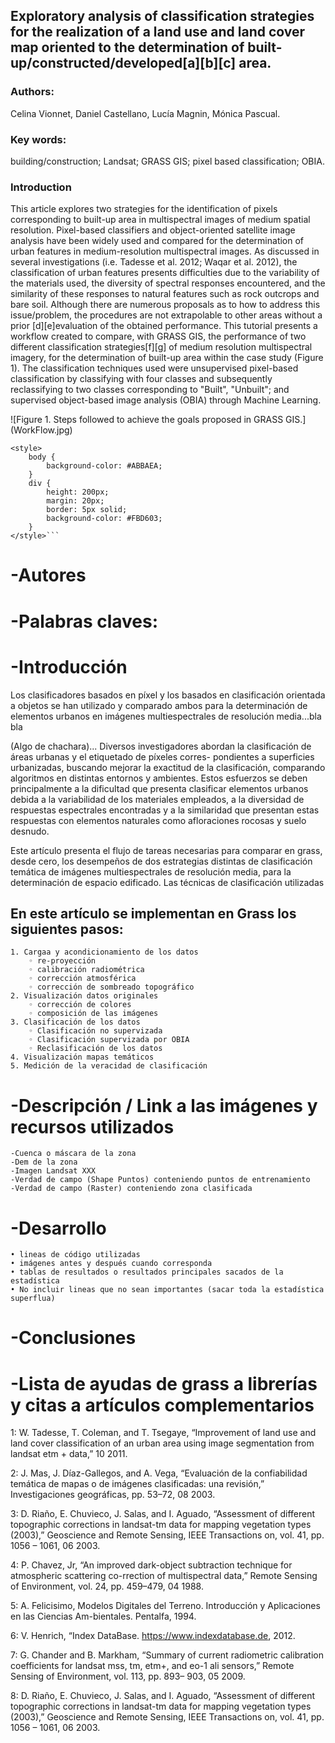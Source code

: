 
## Exploratory analysis of classification strategies for the realization of a land use and land cover map oriented to the determination of  built-up/constructed/developed[a][b][c] area.

### Authors: 
Celina Vionnet, Daniel Castellano,  Lucía Magnin, Mónica Pascual.
### Key words: 
building/construction; Landsat; GRASS GIS; pixel based classification; OBIA.

### Introduction 
This article explores two strategies for the identification of pixels corresponding to built-up area in multispectral images of medium spatial resolution. Pixel-based classifiers and object-oriented satellite image analysis have been widely used and compared for the determination of urban features in medium-resolution multispectral images. As discussed in several investigations (i.e. Tadesse et al. 2012; Waqar et al. 2012), the classification of urban features presents difficulties due to the variability of the materials used, the diversity of spectral responses encountered, and the similarity of these responses to natural features such as rock outcrops and bare soil. Although there are numerous proposals as to how to address this issue/problem, the procedures are not extrapolable to other areas without a prior [d][e]evaluation of the obtained performance. This tutorial presents a workflow created to compare, with GRASS GIS, the performance of two different classification strategies[f][g] of medium resolution multispectral imagery, for the determination of built-up area within the case study (Figure 1). The classification techniques used were unsupervised pixel-based classification by classifying with four classes and subsequently reclassifying to two classes corresponding to "Built", "Unbuilt"; and supervised object-based image analysis (OBIA) through Machine Learning.
  

![Figure 1. Steps followed to achieve the goals proposed in GRASS GIS.] (WorkFlow.jpg)


```
<style>
    body {
        background-color: #ABBAEA;
    }
    div {
        height: 200px;
        margin: 20px;
        border: 5px solid;
        background-color: #FBD603;
    }
</style>```
```

# -Autores
# -Palabras claves:
# -Introducción
  Los clasificadores basados en píxel y los basados en clasificación orientada a objetos se han utilizado y comparado ambos para la determinación de elementos urbanos en imágenes multiespectrales de resolución media...bla bla

(Algo de chachara)... 
Diversos investigadores abordan la clasificación de áreas urbanas y el etiquetado de pı́xeles corres-
pondientes a superficies urbanizadas, buscando mejorar la exactitud de la clasificación, comparando
algoritmos en distintas entornos y ambientes. Estos esfuerzos se deben principalmente a la dificultad que presenta clasificar elementos urbanos debida a la variabilidad de los materiales empleados, a la diversidad de respuestas espectrales encontradas y a la similaridad que presentan estas respuestas con elementos naturales como afloraciones rocosas y suelo desnudo.

  Este artículo presenta el flujo de tareas necesarias para comparar en grass, desde cero, los desempeños de dos estrategias distintas de clasificación temática de imágenes multiespectrales de resolución media, para la determinación de espacio edificado.  Las técnicas de clasificación utilizadas

## En este artículo se implementan en Grass los siguientes pasos:

    1. Cargaa y acondicionamiento de los datos
        ◦ re-proyección
        ◦ calibración radiométrica
        ◦ corrección atmosférica
        ◦ corrección de sombreado topográfico
    2. Visualización datos originales
        ◦ corrección de colores
        ◦ composición de las imágenes
    3. Clasificación de los datos
        ◦ Clasificación no supervizada
        ◦ Clasificación supervizada por OBIA
        ◦ Reclasificación de los datos
    4. Visualización mapas temáticos
    5. Medición de la veracidad de clasificación
       
		
 # -Descripción / Link a las imágenes y recursos utilizados
	-Cuenca o máscara de la zona
	-Dem de la zona
	-Imagen Landsat XXX
	-Verdad de campo (Shape Puntos) conteniendo puntos de entrenamiento
	-Verdad de campo (Raster) conteniendo zona clasificada 

# -Desarrollo
<div id="foo"
  class="bar">
</div>

    • lineas de código utilizadas
    • imágenes antes y después cuando corresponda
    • tablas de resultados o resultados principales sacados de la estadística
    • No incluir lineas que no sean importantes (sacar toda la estadística superflua)

# -Conclusiones

# -Lista de ayudas  de grass a  librerías y citas a artículos complementarios

1: W. Tadesse, T. Coleman, and T. Tsegaye, “Improvement of land use and land cover classification of an urban area using image segmentation from landsat etm + data,” 10 2011.

2: J. Mas, J. Dı́az-Gallegos, and A. Vega, “Evaluación de la confiabilidad temática de mapas o de imágenes clasificadas: una revisión,” Investigaciones geográficas, pp. 53–72, 08 2003.

3: D. Riaño, E. Chuvieco, J. Salas, and I. Aguado, “Assessment of different topographic corrections in landsat-tm data for mapping vegetation types (2003),” Geoscience and Remote Sensing, IEEE Transactions on, vol. 41, pp. 1056 – 1061, 06 2003.

4: P. Chavez, Jr, “An improved dark-object subtraction technique for atmospheric scattering co-rrection of multispectral data,” Remote Sensing of Environment, vol. 24, pp. 459–479, 04 1988.

5: A. Felicisimo, Modelos Digitales del Terreno. Introducción y Aplicaciones en las Ciencias Am-bientales. Pentalfa, 1994.

6: V. Henrich, “Index DataBase. https://www.indexdatabase.de, 2012.

7: G. Chander and B. Markham, “Summary of current radiometric calibration coefficients for landsat mss, tm, etm+, and eo-1 ali sensors,” Remote Sensing of Environment, vol. 113, pp. 893– 903, 05 2009.

8: D. Riaño, E. Chuvieco, J. Salas, and I. Aguado, “Assessment of different topographic corrections in landsat-tm data for mapping vegetation types (2003),” Geoscience and Remote Sensing, IEEE Transactions on, vol. 41, pp. 1056 – 1061, 06 2003.
